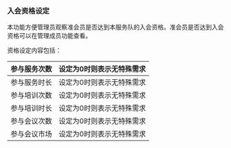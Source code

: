 ### 入会资格设定

本功能方便管理员观察准会员是否达到本服务队的入会资格。准会员是否达到入会资格可以在管理成员功能查看。

资格设定内容包括：

| 参与服务次数 | 设定为0时则表示无特殊需求 |
| :--- | :--- |
| 参与服务时长 | 设定为0时则表示无特殊需求 |
| 参与培训次数 | 设定为0时则表示无特殊需求 |
| 参与培训时长 | 设定为0时则表示无特殊需求 |
| 参与会议次数 | 设定为0时则表示无特殊需求 |
| 参与会议市场 | 设定为0时则表示无特殊需求 |



